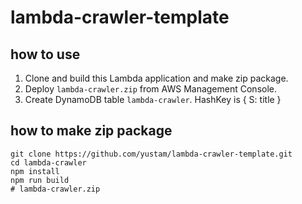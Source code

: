 # lambda-crawler-template

## how to use

1. Clone and build this Lambda application and make zip package.
2. Deploy `lambda-crawler.zip` from AWS Management Console.
3. Create DynamoDB table `lambda-crawler`. HashKey is { S: title }

## how to make zip package

```
git clone https://github.com/yustam/lambda-crawler-template.git
cd lambda-crawler
npm install
npm run build
# lambda-crawler.zip
```
